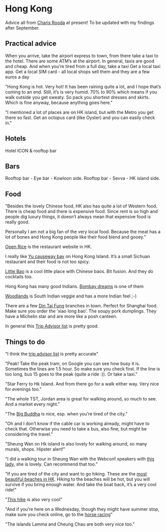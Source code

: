 # Hong Kong

Advice all from [Charis Rooda](http://twitter.com/charis) at present! To be updated with my findings after September.

## Practical advice
When you arrive, take the airport express to town, from there take a taxi to the hotel.
There are some ATM’s at the airport.
In general, taxis are good and cheap. And when you’re tired from a full day, take a taxi
Get a local taxi app.
Get a local SIM card - all local shops sell them and they are a few euros a day

"Hong Kong is hot. Very hot! It has been raining quite a lot, and I hope that’s coming to an end. Still, it’s is very humid. 70% to 90% which means if you walk outside you get sweaty. So pack you shortest dresses and skirts. Which is fine anyway, because anything goes here."

"I mentioned a lot of places are on HK island, but with the Metro you get there so fast. Get an octopus card (like Oyster) and you can easily check in."

## Hotels
Hotel ICON & rooftop bar

## Bars
Rooftop bar - Eye bar - Kowloon side.
Rooftop bar - Sevva - HK island side.

## Food 
"Besides the lovely Chinese food, HK also has quite a lot of Western food. There is cheap food and there is expensive food. Since rent is so high and people dig luxury things, it doesn’t always mean that expensive food is really good.

Personally I am not a big fan of the very local food. Because the meat has a lot of bones and Hong Kong people like their food blend and gooey."

[Open Rice](http://openrice.com) is the restaurant website in HK.

I really like [Yu causeway bay](https://www.openrice.com/en/hongkong/r-yu-causeway-bay-sichuan-noodles-rice-noodles-r39073) on Hong Kong Island. It’s a small Sichuan restaurant and their food is not too spicy.

[Little Bao](https://www.tripadvisor.co.uk/Restaurant_Review-g294217-d6420711-Reviews-Little_Bao-Hong_Kong.html) is a cool little place with Chinese baos. Bit fusion. And they do cocktails too.

Hong Kong has many good Indians. [Bombay dreams](https://www.tripadvisor.co.uk/Restaurant_Review-g294217-d799250-Reviews-Bombay_Dreams-Hong_Kong.html) is one of them

[Woodlands](https://www.openrice.com/en/hongkong/r-woodlands-international-restaurant-tsim-sha-tsui-indian-vegetarian-r21500) is South Indian veggie and has a more Indian feel ;-) 

There are a few [Din Tai Fung](https://www.tripadvisor.co.uk/Restaurant_Review-g294217-d5400408-Reviews-Din_Tai_Fung_Silvercord-Hong_Kong.html) branches in town. Perfect for Shanghai food. Make sure you order the ’xiao long bao’. The soupy pork dumplings. They have a Michelin star and are more like a posh canteen.

In general this [Trip Advisor list](https://www.tripadvisor.co.uk/Restaurants-g294217-Hong_Kong.html#EATERY_OVERVIEW_BOX) is pretty good.

## Things to do

"I think the [trip advisor list](https://www.tripadvisor.co.uk/Attractions-g294217-Activities-Hong_Kong.html#ATTRACTION_SORT_WRAPPER) is pretty accurate"

"Peak! Take the peak tram, on Google you can see how busy it is. Sometimes the lines are 1.5 hour. So make sure you check first. If the line is too long, bus 15 goes to the peak (quite a ride :)). Or take a taxi."

"Star Ferry to Hk Island. And from there go for a walk either way. Very nice for evenings too."

"The whole TST, Jordan area is great for walking around, so much to see. And a market every night."

"The [Big Buddha](https://www.tripadvisor.co.uk/Attraction_Review-g294217-d537975-Reviews-Tian_Tan_Buddha_Big_Buddha-Hong_Kong.html) is nice, esp. when you’re tired of the city."

"Oh and I don’t know if the cable car is working already, might have to check that. Otherwise you need to take a bus, also fine, but might be considering the travel."

"Sheung Wan on Hk island is also lovely for walking around, so many murals, shops. Hipster alert!"

"I did a walking tour in Sheung Wan with the Webconf speakers with [this lady](http://samthelocal.com/locals/winnien/), she is lovely. Can recommend that too."

"If you are tired of the city and want to go hiking. These are the [most beautiful beaches in HK](http://hikehongkong.blogspot.co.uk/2011/10/sai-kung-tai-lon-sai-wan.html). Hiking to the beaches will be hot, but you will survive if you bring enough water. And take the boat back, it’s a very cool ride!"

"[This hike](http://hikehongkong.blogspot.co.uk/2010/11/dragons-back-option-2-mtr-and-walk-to.html) is also very cool"

"And if you’re here on a Wednesday, though they might have summer stop, make sure you check online, go to the [horse racing](https://www.tripadvisor.co.uk/Attraction_Review-g294217-d320717-Reviews-Happy_Valley_Racecourse-Hong_Kong.html)"

"The islands Lamma and Cheung Chau are both very nice too."
